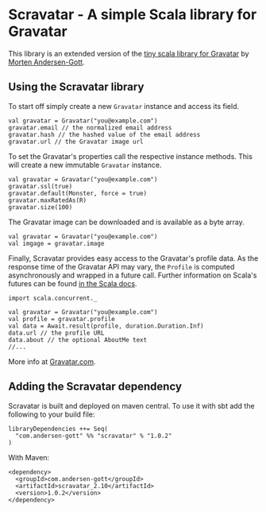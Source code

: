 # Scravatar - A simple Scala library for Gravatar

This library is an extended version of the [tiny scala library for Gravatar](https://github.com/magott/scravatar)
by [Morten Andersen-Gott](https://github.com/magott).

## Using the Scravatar library

To start off simply create a new `Gravatar` instance and access its field.

    val gravatar = Gravatar("you@example.com")
    gravatar.email // the normalized email address
    gravatar.hash // the hashed value of the email address
    gravatar.url // the Gravatar image url

To set the Gravatar's properties call the respective instance methods.
This will create a new immutable `Gravatar` instance.

    val gravatar = Gravatar("you@example.com")
    gravatar.ssl(true)
    gravatar.default(Monster, force = true)
    gravatar.maxRatedAs(R)
    gravatar.size(100)

The Gravatar image can be downloaded and is available as a byte array.

    val gravatar = Gravatar("you@example.com")
    val imgage = gravatar.image

Finally, Scravatar provides easy access to the Gravatar's profile data.
As the response time of the Gravatar API may vary, the `Profile` is computed
asynchronously and wrapped in a future call. Further information on Scala's
futures can be found [in the Scala docs](http://docs.scala-lang.org/overviews/core/futures.html).

    import scala.concurrent._
    
    val gravatar = Gravatar("you@example.com")
    val profile = gravatar.profile
    val data = Await.result(profile, duration.Duration.Inf)
    data.url // the profile URL
    data.about // the optional AboutMe text
    //...

More info at [Gravatar.com](http://gravatar.com/site/implement/).

## Adding the Scravatar dependency

Scravatar is built and deployed on maven central. To use it with sbt add the following to your build file:

    libraryDependencies ++= Seq(
      "com.andersen-gott" %% "scravatar" % "1.0.2"
    )

With Maven:

    <dependency>
      <groupId>com.andersen-gott</groupId>
      <artifactId>scravatar_2.10</artifactId>
      <version>1.0.2</version>
    </dependency>
